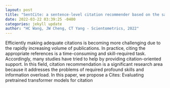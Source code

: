 ```yaml
--- 
layout: post 
title: "SentCite: a sentence-level citation recommender based on the salient similarity among multiple segments" 
date: 2022-03-22 03:39:25 -0400 
categories: jekyll update 
author: "HC Wang, JW Cheng, CT Yang - Scientometrics, 2022" 
--- 
```

Efficiently making adequate citations is becoming more challenging due to the rapidly increasing volume of publications. In practice, citing the appropriate references is a time-consuming and skill-required task. Accordingly, many studies have tried to help by providing citation-oriented support. In this field, citation recommendation is a significant research area because it addresses the problems of required profound skills and information overload. In this paper, we propose a Cites: Evaluating pretrained transformer models for citation